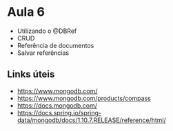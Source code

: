 # Aula 6

* Utilizando o @DBRef
* CRUD 
* Referência de documentos
* Salvar referências




Links úteis
---

* https://www.mongodb.com/
* https://www.mongodb.com/products/compass
* https://docs.mongodb.com/
* https://docs.spring.io/spring-data/mongodb/docs/1.10.7.RELEASE/reference/html/
